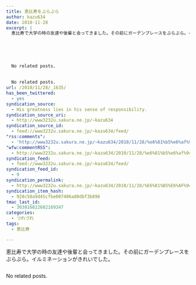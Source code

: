 ```yaml
---
title: 恵比寿をぶらぶら
author: kazu634
date: 2010-11-28
excerpt: |
  恵比寿で大学の時の友達や後輩と会ってきました。その前にガーデンプレースをぶらぶら。イルミネーションがきれいでした。
  
  
  
  
  
  No related posts.
  
  
  No related posts.
url: /2010/11/28/_1635/
has_been_twittered:
  - yes
syndication_source:
  - His greatness lies in his sense of responsibility.
syndication_source_uri:
  - http://www3232u.sakura.ne.jp/~kazu634
syndication_source_id:
  - feed://www3232u.sakura.ne.jp/~kazu634/feed/
"rss:comments":
  - 'http://www3232u.sakura.ne.jp/~kazu634/2010/11/28/%e6%81%b5%e6%af%94%e5%af%bf%e3%82%92%e3%81%b6%e3%82%89%e3%81%b6%e3%82%89/#comments'
"wfw:commentRSS":
  - http://www3232u.sakura.ne.jp/~kazu634/2010/11/28/%e6%81%b5%e6%af%94%e5%af%bf%e3%82%92%e3%81%b6%e3%82%89%e3%81%b6%e3%82%89/feed/
syndication_feed:
  - feed://www3232u.sakura.ne.jp/~kazu634/feed/
syndication_feed_id:
  - 9
syndication_permalink:
  - http://www3232u.sakura.ne.jp/~kazu634/2010/11/28/%E6%81%B5%E6%AF%94%E5%AF%BF%E3%82%92%E3%81%B6%E3%82%89%E3%81%B6%E3%82%89/
syndication_item_hash:
  - 928c58a9d45cfbe007486a80dbf3b896
tmac_last_id:
  - 303816822682169347
categories:
  - つれづれ
tags:
  - 恵比寿

---
```

<div class="pp_items">
<div class="pp_item">
<p>
      恵比寿で大学の時の友達や後輩と会ってきました。その前にガーデンプレースをぶらぶら。イルミネーションがきれいでした。
</p>
</div>
  
<div class="pp_item">
<img style="max-width: 100%;" src="http://static.pixelpipe.com/33eb3b59-53f2-4972-aba9-e1859cbe42c0_b.jpg" alt="" />
</div>
</div>

No related posts.